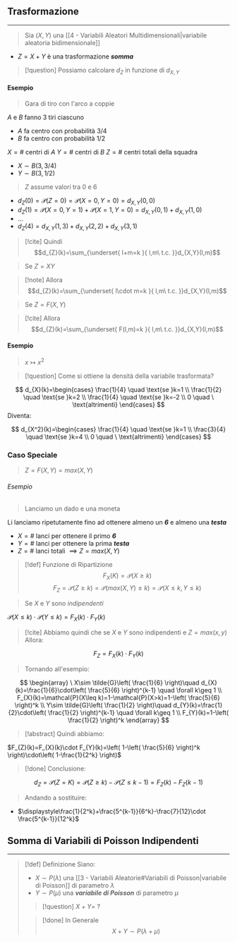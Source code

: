 ## Trasformazione
---
>Sia $(X,Y)$ una [[4 - Variabili Aleatori Multidimensionali|variabile aleatoria bidimensionale]]  

- $Z=X+Y$ è una trasformazione ***somma***

>[!question] Possiamo calcolare $d_{Z}$ in funzione di $d_{X,Y}$

#### Esempio
>Gara di tiro con l'arco a coppie

$A$ e $B$ fanno 3 tiri ciascuno
- $A$ fa centro con probabilità $3 /4$
- $B$ fa centro con probabilità $1 / 2$

$X=\#$ centri di $A$
$Y=\#$ centri di $B$
$Z=\#$ centri totali della squadra

- $X\sim B(3,3 /4)$
- $Y\sim B(3,1 /2)$

> $Z$ assume valori tra $0$ e $6$

- $d_{Z}(0)=\mathcal{P}(Z=0)=\mathcal{P}(X=0,Y=0)=d_{X,Y}(0,0)$
- $d_{Z}(1)=\mathcal{P}(X=0,Y=1)+\mathcal{P}(X=1,Y=0)=d_{X,Y}(0,1)+d_{X,Y}(1,0)$
- $\dots$
- $d_{Z}(4)=d_{X,Y}(1,3)+d_{X,Y}(2,2)+d_{X,Y}(3,1)$


>[!cite] Quindi
>$$d_{Z}(k)=\sum_{\underset{ l+m=k }{ l,m\  t.c. }}d_{X,Y}(l,m)$$

> Se $Z=XY$

>[!note] Allora
>$$d_{Z}(k)=\sum_{\underset{ l\cdot m=k }{ l,m\  t.c. }}d_{X,Y}(l,m)$$

>Se $Z=F(X,Y)$

>[!cite] Allora
>$$d_{Z}(k)=\sum_{\underset{ F(l,m)=k }{ l,m\  t.c. }}d_{X,Y}(l,m)$$

#### Esempio
>$x\mapsto x^2$

>[!question] Come si ottiene la densità della variabile trasformata?

$$
d_{X}(k)=\begin{cases}
\frac{1}{4} \quad \text{se }k=1 \\
\frac{1}{2} \quad \text{se }k=2 \\
\frac{1}{4} \quad \text{se }k=-2 \\
0 \quad \ \text{altrimenti}
\end{cases}
$$
Diventa:

$$
d_{X^2}(k)=\begin{cases}
\frac{1}{4} \quad \text{se }k=1 \\
\frac{3}{4} \quad \text{se }k=4 \\
0 \quad \ \text{altrimenti}
\end{cases}
$$
### Caso Speciale
>$Z=F(X,Y)=max(X,Y)$

###### Esempio
>Lanciamo un dado e una moneta

Li lanciamo ripetutamente fino ad ottenere almeno un ***6*** e almeno una ***testa***

- $X=\#$ lanci per ottenere il primo ***6***
- $Y=\#$ lanci per ottenere la prima ***testa***
- $Z=\#$ lanci totali $\implies Z=max(X,Y)$

>[!def] Funzione di Ripartizione
>$$F_{X}(K)=\mathcal{P}(X\geq k)$$
>$$F_{Z}=\mathcal{P}(Z\geq k)=\mathcal{P}(max(X,Y)\leq k)=\mathcal{P}(X\leq k,Y\leq k)$$

>Se $X$ e $Y$ sono *indipendenti*

$\mathcal{P}(X\leq k)\cdot \mathcal{P}(Y\leq k)=F_{X}(k)\cdot F_{Y}(k)$
>[!cite] Abbiamo quindi che se $X$ e $Y$ sono indipendenti e $Z=max(x,y)$ Allora:


$$
F_{Z}=F_{X}(k)\cdot F_{Y}(k)
$$

>Tornando all'esempio:

$$
\begin{array}
\ X\sim \tilde{G}\left( \frac{1}{6} \right)\quad d_{X}(k)=\frac{1}{6}\cdot\left( \frac{5}{6} \right)^{k-1} \quad \forall k\geq 1 \\
F_{X}(k)=\mathcal{P}(X\leq k)=1-\mathcal{P}(X>k)=1-\left( \frac{5}{6} \right)^k \\
Y\sim \tilde{G}\left( \frac{1}{2} \right)\quad d_{Y}(k)=\frac{1}{2}\cdot\left( \frac{1}{2} \right)^{k-1} \quad \forall k\geq 1 \\
F_{Y}(k)=1-\left( \frac{1}{2} \right)^k 
\end{array}
$$

>[!abstract] Quindi abbiamo:

$F_{Z}(k)=F_{X}(k)\cdot F_{Y}(k)=\left( 1-\left( \frac{5}{6} \right)^k \right)\cdot\left( 1-\frac{1}{2^k} \right)$

>[!done] Conclusione:

$$
d_{Z}=\mathcal{P}(Z=K)=\mathcal{P}(Z\geq k)-\mathcal{P}(Z\leq k-1)=F_{Z}(k)-F_{Z}(k-1)
$$
> Andando a sostituire:

- $\displaystyle\frac{1}{2^k}+\frac{5^{k-1}}{6^k}-\frac{7}{12}\cdot \frac{5^{k-1}}{12^k}$

## Somma di Variabili di Poisson Indipendenti
---
>[!def] Definizione
>Siano:
>- $X\sim P(\lambda)$ una [[3 - Variabili Aleatorie#Variabili di Poisson|variabile di Poisson]] di parametro $\lambda$
>- $Y\sim P(\mu)$ una ***variabile di Poisson*** di parametro $\mu$
>>[!question] $X+Y=$ ?
>
>>[!done] In Generale
>>$$X+Y\sim P(\lambda +\mu)$$

